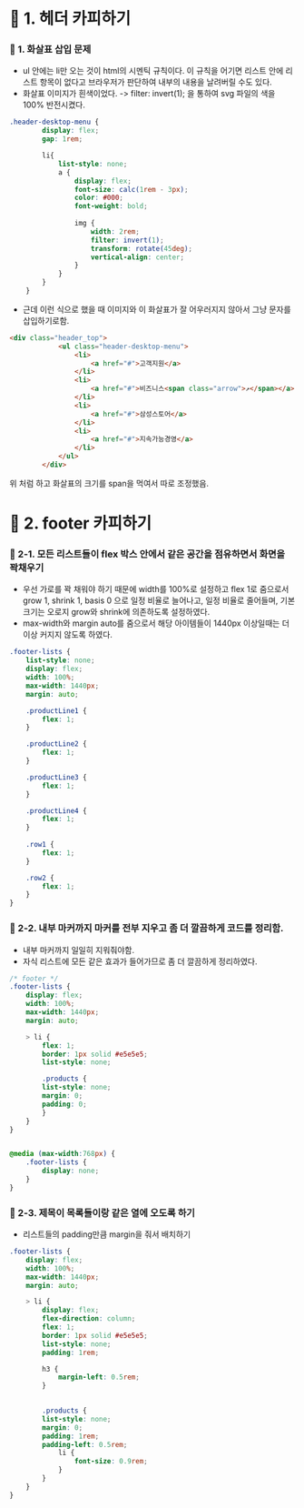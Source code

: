 # 📌 1. 헤더 카피하기
### 📌 1. 화살표 삽입 문제
- ul 안에는 li만 오는 것이 html의 시멘틱 규칙이다. 이 규칙을 어기면 리스트 안에 리스트 항목이 없다고 브라우저가 판단하여 내부의 내용을 날려버릴 수도 있다.
- 화살표 이미지가 흰색이었다. -> filter: invert(1); 을 통하여 svg 파일의 색을 100% 반전시켰다.
```css
.header-desktop-menu {
        display: flex;
        gap: 1rem;

        li{
            list-style: none;
            a {
                display: flex;
                font-size: calc(1rem - 3px);
                color: #000;
                font-weight: bold;
    
                img {
                    width: 2rem;
                    filter: invert(1);
                    transform: rotate(45deg);
                    vertical-align: center;
                }
            }
        }
    }
```
- 근데 이런 식으로 했을 때 이미지와 이 화살표가 잘 어우러지지 않아서 그냥 문자를 삽입하기로함.
```html
<div class="header_top">
            <ul class="header-desktop-menu">
                <li>
                    <a href="#">고객지원</a>
                </li>
                <li>
                    <a href="#">비즈니스<span class="arrow">↗</span></a>
                </li>
                <li>
                    <a href="#">삼성스토어</a>
                </li>
                <li>
                    <a href="#">지속가능경영</a>    
                </li>
            </ul>
        </div>  
```
위 처럼 하고 화살표의 크기를 span을 먹여서 따로 조정했음.

# 📌 2. footer 카피하기
### 📌 2-1. 모든 리스트들이 flex 박스 안에서 같은 공간을 점유하면서 화면을 꽉채우기
- 우선 가로를 꽉 채워야 하기 때문에 width를 100%로 설정하고 flex 1로 줌으로서 grow 1, shrink 1, basis 0 으로 일정 비율로 늘어나고, 일정 비율로 줄어들며, 기본 크기는 오로지 grow와 shrink에 의존하도록 설정하였다.
- max-width와 margin auto를 줌으로서 해당 아이템들이 1440px 이상일때는 더이상 커지지 않도록 하였다.
```css
.footer-lists {
    list-style: none;
    display: flex;
    width: 100%;
    max-width: 1440px;
    margin: auto;

    .productLine1 {
        flex: 1;
    }

    .productLine2 {
        flex: 1;
    }

    .productLine3 {
        flex: 1;
    }

    .productLine4 {
        flex: 1;
    }
    
    .row1 {
        flex: 1;
    }

    .row2 {
        flex: 1;
    }
}
```

### 📌 2-2. 내부 마커까지 마커를 전부 지우고 좀 더 깔끔하게 코드를 정리함.
- 내부 마커까지 일일히 지워줘야함. 
- 자식 리스트에 모든 같은 효과가 들어가므로 좀 더 깔끔하게 정리하였다.
```css
/* footer */
.footer-lists {
    display: flex;
    width: 100%;
    max-width: 1440px;
    margin: auto;

    > li {
        flex: 1;
        border: 1px solid #e5e5e5;
        list-style: none;

        .products {
        list-style: none;
        margin: 0;
        padding: 0;
        }
    }
}


@media (max-width:768px) {
    .footer-lists {
        display: none;
    }
}
```

### 📌 2-3. 제목이 목록들이랑 같은 열에 오도록 하기
- 리스트들의 padding만큼 margin을 줘서 배치하기
```css
.footer-lists {
    display: flex;
    width: 100%;
    max-width: 1440px;
    margin: auto;

    > li {
        display: flex;
        flex-direction: column;
        flex: 1;
        border: 1px solid #e5e5e5;
        list-style: none;
        padding: 1rem;

        h3 {
            margin-left: 0.5rem;
        }
        

        .products {
        list-style: none;
        margin: 0;
        padding: 1rem;
        padding-left: 0.5rem;
            li {
                font-size: 0.9rem;
            }
        }
    }
}
```